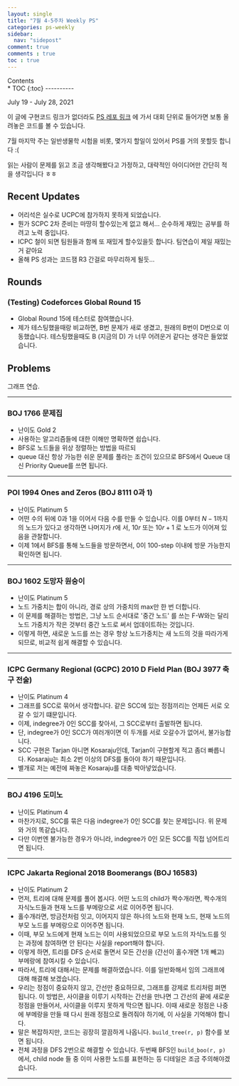 ```yaml
---
layout: single
title: "7월 4-5주차 Weekly PS"
categories: ps-weekly
sidebar:
  nav: "sidepost"
comment: true
comments : true
toc : true
---
```

<div id="toc">
Contents
</div>
* TOC
{:toc}
----------


July 19 - July 28, 2021

이 글에 구현코드 링크가 없더라도 [PS 레포 링크](https://github.com/gratus907/Gratus_PS) 에 가서 대회 단위로 들어가면 보통 올려놓은 코드를 볼 수 있습니다. 

7월 마지막 주는 일반생물학 시험을 비롯, 몇가지 할일이 있어서 PS를 거의 못할듯 합니다 :(

읽는 사람이 문제를 읽고 조금 생각해봤다고 가정하고, 대략적인 아이디어만 간단히 적을 생각입니다 ㅎㅎ 

## Recent Updates 
- 어리석은 실수로 UCPC에 참가하지 못하게 되었습니다. 
- 뭔가 SCPC 2차 준비는 마땅히 할수있는게 없고 해서... 순수하게 재밌는 공부를 하려고 노력 중입니다.
- ICPC 철이 되면 팀원들과 함께 또 재밌게 할수있을듯 합니다. 팀연습이 제일 재밌는거 같아요
- 올해 PS 성과는 코드잼 R3 간걸로 마무리하게 될듯...

## Rounds 
### (Testing) Codeforces Global Round 15
- Global Round 15에 테스터로 참여했습니다. 
- 제가 테스팅했을때랑 비교하면, B번 문제가 새로 생겼고, 원래의 B번이 D번으로 이동했습니다. 테스팅했을때도 B (지금의 D) 가 너무 어려운거 같다는 생각은 들었었습니다.
  
## Problems
그래프 연습.

------

### BOJ 1766 문제집
- 난이도 Gold 2
- 사용하는 알고리즘들에 대한 이해만 명확하면 쉽습니다. 
- BFS로 노드들을 위상 정렬하는 방법을 따르되
- queue 대신 항상 가능한 쉬운 문제를 풀라는 조건이 있으므로 BFS에서 Queue 대신 Priority Queue를 쓰면 됩니다. 

------

### POI 1994 Ones and Zeros (BOJ 8111 0과 1)
- 난이도 Platinum 5
- 어떤 수의 뒤에 0과 1을 이어서 다음 수를 만들 수 있습니다. 이를 0부터 $N-1$까지의 노드가 있다고 생각하면 나머지가 $r$에 서, $10r$ 또는 $10r + 1$ 로 노드가 이어져 있음을 관찰합니다. 
- 이제 1에서 BFS를 통해 노드들을 방문하면서, 0이 100-step 이내에 방문 가능한지 확인하면 됩니다. 

------
### BOJ 1602 도망자 원숭이
- 난이도 Platinum 5
- 노드 가중치는 합이 아니라, 경로 상의 가중치의 max만 한 번 더합니다.
- 이 문제를 해결하는 방법은, 그냥 노드 순서대로 '중간 노드' 를 쓰는 F-W와는 달리 노드 가중치가 작은 것부터 중간 노드로 써서 업데이트하는 것입니다.
- 이렇게 하면, 새로운 노드를 쓰는 경우 항상 노드가중치는 새 노드의 것을 따라가게 되므로, 비교적 쉽게 해결할 수 있습니다. 

------

### ICPC Germany Regional (GCPC) 2010 D Field Plan (BOJ 3977 축구 전술)
- 난이도 Platinum 4
- 그래프를 SCC로 묶어서 생각합니다. 같은 SCC에 있는 정점끼리는 언제든 서로 오갈 수 있기 떄문입니다.
- 이제, indegree가 0인 SCC를 찾아서, 그 SCC로부터 출발하면 됩니다.
- 단, indegree가 0인 SCC가 여러개이면 이 두개를 서로 오갈수가 없어서, 불가능합니다. 
- SCC 구현은 Tarjan 아니면 Kosaraju인데, Tarjan이 구현할게 적고 좀더 빠릅니다. Kosaraju는 최소 2번 이상의 DFS를 돌아야 하기 때문입니다. 
- 별개로 저는 예전에 짜놓은 Kosaraju를 대충 박아넣었습니다. 
  
------

### BOJ 4196 도미노
- 난이도 Platinum 4
- 마찬가지로, SCC를 묶은 다음 indegree가 0인 SCC를 찾는 문제입니다. 위 문제와 거의 똑같습니다. 
- 다만 이번엔 불가능한 경우가 아니라, indegree가 0인 모든 SCC를 직접 넘어트리면 됩니다.

------

### ICPC Jakarta Regional 2018 Boomerangs (BOJ 16583)
- 난이도 Platinum 2
- 먼저, 트리에 대해 문제를 풀어 봅시다. 어떤 노드의 child가 짝수개라면, 짝수개의 자식노드들과 현재 노드를 부메랑으로 서로 이어주면 됩니다.
- 홀수개라면, 방금전처럼 잇고, 이어지지 않은 하나의 노드와 현재 노드, 현재 노드의 부모 노드를 부메랑으로 이어주면 됩니다. 
- 이때, 부모 노드에게 현재 노드는 이미 사용되었으므로 부모 노드의 자식노드를 잇는 과정에 참여하면 안 된다는 사실을 report해야 합니다.
- 이렇게 하면, 트리를 DFS 순서로 돌면서 모든 간선을 (간선이 홀수개면 1개 빼고) 부메랑에 참여시킬 수 있습니다. 
- 따라서, 트리에 대해서는 문제를 해결하였습니다. 이를 일반화해서 임의 그래프에 대해 해결해 보겠습니다.
- 우리는 정점이 중요하지 않고, 간선만 중요하므로, 그래프를 강제로 트리처럼 펴면 됩니다. 이 방법은, 사이클을 이루기 시작하는 간선을 만나면 그 간선의 끝에 새로운 정점을 만들어서, 사이클을 이루지 못하게 막으면 됩니다. 이때 새로운 정점은 나중에 부메랑을 만들 때 다시 원래 정점으로 돌려줘야 하기에, 이 사실을 기억해야 합니다. 
- 말은 복잡하지만, 코드는 굉장히 깔끔하게 나옵니다. `build_tree(r, p)` 함수를 보면 됩니다.
- 전체 과정을 DFS 2번으로 해결할 수 있습니다. 두번째 BFS인 `build_boo(r, p)` 에서, child node 들 중 이미 사용한 노드를 표현하는 등 디테일은 조금 주의해야겠습니다. 

------